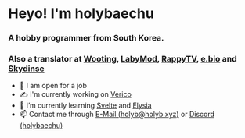 # Heyo! I'm holybaechu
### A hobby programmer from South Korea.
### Also a translator at [Wooting](https://wooting.io/), [LabyMod](https://labymod.net/), [RappyTV](https://rappytv.com/), [e.bio](https://ebio.gg/) and [Skydinse](https://www.skydinse.net/)

- 🔭 I am open for a job
- ✍️ I'm currently working on [Verico](https://discord.gg/Z9WygpghVx/)
- 🌱 I’m currently learning [Svelte](https://svelte.dev/) and [Elysia](https://elysiajs.com/)
- 📫 Contact me through [E-Mail (holyb@holyb.xyz)](mailto:holyb@holyb.xyz/) or [Discord (holybaechu)](https://discord.com/users/485289286246334476)
